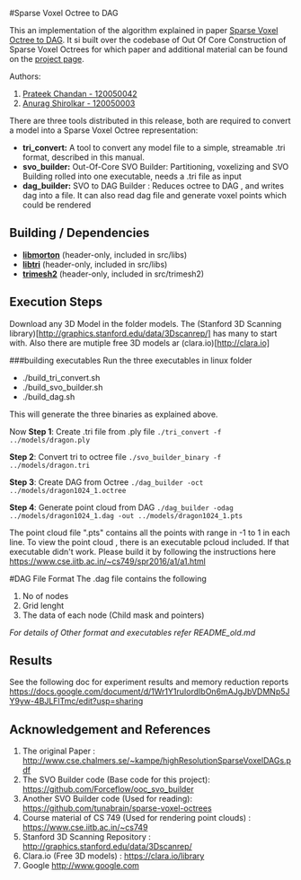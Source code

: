 #Sparse Voxel Octree to DAG

This an implementation of the algorithm explained in paper [Sparse Voxel Octree to DAG](http://www.cse.chalmers.se/~kampe/highResolutionSparseVoxelDAGs.pdf). It si built over the codebase of Out Of Core Construction of Sparse Voxel Octrees for which paper and additional material can be found on the [project page](http://graphics.cs.kuleuven.be/publications/BLD14OCCSVO/).

Authors:

1. [Prateek Chandan - 120050042](http://prateekchandan.in)
2. [Anurag Shirolkar - 120050003](https://www.cse.iitb.ac.in/~anuragshirolkar/)

There are three tools distributed in this release, both are required to convert a model into a Sparse Voxel Octree representation:

* **tri_convert:** A tool to convert any model file to a simple, streamable .tri format, described in this manual.
* **svo_builder:** Out-Of-Core SVO Builder: Partitioning, voxelizing and SVO Building rolled into one executable, needs a .tri file as input
* **dag_builder:** SVO to DAG Builder : Reduces octree to DAG , and writes dag into a file. It can also read dag file and generate voxel points which could be rendered


## Building / Dependencies
* [**libmorton**](https://github.com/Forceflow/libmorton) (header-only, included in src/libs)
* [**libtri**](https://github.com/Forceflow/libtri) (header-only, included in src/libs)
* [**trimesh2**](https://github.com/Forceflow/trimesh2) (header-only, included in src/trimesh2)

## Execution Steps
Download any 3D Model in the folder models. The (Stanford 3D Scanning library)[http://graphics.stanford.edu/data/3Dscanrep/] has many to start with. Also there are mutiple free 3D models ar (clara.io)[http://clara.io]

###building executables
 Run the three executables in linux folder
 
* ./build_tri_convert.sh
* ./build_svo_builder.sh
* ./build_dag.sh

This will generate the three binaries as explained above.

Now
**Step 1**: Create .tri file from .ply file 
`./tri_convert -f ../models/dragon.ply`

**Step 2**: Convert tri to octree file
`./svo_builder_binary -f ../models/dragon.tri`

**Step 3**: Create DAG from Octree
`./dag_builder -oct ../models/dragon1024_1.octree`

**Step 4**: Generate point cloud from  DAG
`./dag_builder -odag ../models/dragon1024_1.dag -out ../models/dragon1024_1.pts`

The point cloud file ".pts" contains all the points with range in -1 to 1 in each line. 
To view the point cloud , there is an executable pcloud included. If that executable didn't work. Please build it by following the instructions here
https://www.cse.iitb.ac.in/~cs749/spr2016/a1/a1.html

#DAG File Format
The .dag file contains the following

1. No of nodes
2. Grid lenght
3. The data of each node (Child mask and pointers)

*For details of Other format and executables refer README_old.md*

## Results
See the following doc for experiment results and memory reduction reports
https://docs.google.com/document/d/1Wr1Y1ruIordIbOn6mAJgJbVDMNp5JY9yw-4BJLFlTmc/edit?usp=sharing


## Acknowledgement and References

1. The original Paper : http://www.cse.chalmers.se/~kampe/highResolutionSparseVoxelDAGs.pdf 
2. The SVO Builder code (Base code for this project): https://github.com/Forceflow/ooc_svo_builder
3. Another SVO Builder code (Used for reading): https://github.com/tunabrain/sparse-voxel-octrees  
4. Course material of CS 749 (Used for rendering point clouds) : https://www.cse.iitb.ac.in/~cs749
5. Stanford 3D Scanning Repository : http://graphics.stanford.edu/data/3Dscanrep/
6. Clara.io (Free 3D models) : https://clara.io/library 
7. Google http://www.google.com
 
